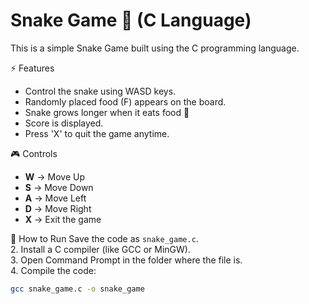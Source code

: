 # Snake Game 🐍 (C Language)

This is a simple Snake Game built using the C programming language.  

⚡ Features
- Control the snake using WASD keys.
- Randomly placed food (F) appears on the board.
- Snake grows longer when it eats food 🐍
- Score is displayed.
- Press 'X' to quit the game anytime.

 🎮 Controls
- **W** → Move Up  
- **S** → Move Down  
- **A** → Move Left  
- **D** → Move Right  
- **X** → Exit the game  

🚀 How to Run
Save the code as `snake_game.c`.  
2. Install a C compiler (like GCC or MinGW).  
3. Open Command Prompt in the folder where the file is.  
4. Compile the code:
```bash
gcc snake_game.c -o snake_game
